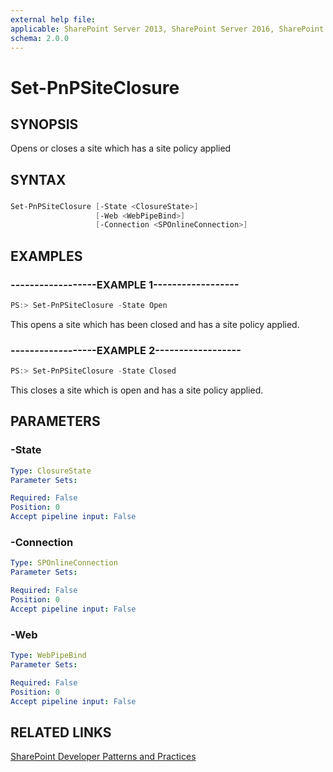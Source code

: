 ```yaml
---
external help file:
applicable: SharePoint Server 2013, SharePoint Server 2016, SharePoint Online
schema: 2.0.0
---
```

# Set-PnPSiteClosure

## SYNOPSIS
Opens or closes a site which has a site policy applied

## SYNTAX 

### 
```powershell
Set-PnPSiteClosure [-State <ClosureState>]
                   [-Web <WebPipeBind>]
                   [-Connection <SPOnlineConnection>]
```

## EXAMPLES

### ------------------EXAMPLE 1------------------
```powershell
PS:> Set-PnPSiteClosure -State Open
```

This opens a site which has been closed and has a site policy applied.

### ------------------EXAMPLE 2------------------
```powershell
PS:> Set-PnPSiteClosure -State Closed
```

This closes a site which is open and has a site policy applied.

## PARAMETERS

### -State


```yaml
Type: ClosureState
Parameter Sets: 

Required: False
Position: 0
Accept pipeline input: False
```

### -Connection


```yaml
Type: SPOnlineConnection
Parameter Sets: 

Required: False
Position: 0
Accept pipeline input: False
```

### -Web


```yaml
Type: WebPipeBind
Parameter Sets: 

Required: False
Position: 0
Accept pipeline input: False
```

## RELATED LINKS

[SharePoint Developer Patterns and Practices](http://aka.ms/sppnp)